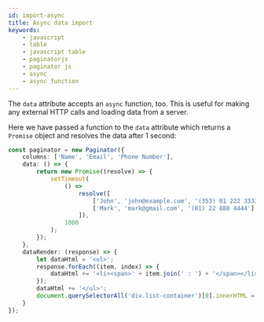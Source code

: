 ```yaml
---
id: import-async
title: Async data import
keywords:
    - javascript
    - table
    - javascript table
    - paginatorjs
    - paginator js
    - async
    - async function
---
```


The `data` attribute accepts an `async` function, too. This is useful for making any external HTTP calls and loading
data from a server.

Here we have passed a function to the `data` attribute which returns a `Promise` object and resolves
the data after 1 second:

```ts paginator
const paginator = new Paginator({
    columns: ['Name', 'Email', 'Phone Number'],
    data: () => {
        return new Promise((resolve) => {
            setTimeout(
                () =>
                    resolve([
                        ['John', 'john@example.com', '(353) 01 222 3333'],
                        ['Mark', 'mark@gmail.com', '(01) 22 888 4444'],
                    ]),
                1000
            );
        });
    },
    dataRender: (response) => {
        let dataHtml = '<ul>';
        response.forEach((item, index) => {
            dataHtml += '<li><span>' + item.join(' : ') + '</span></li>';
        });
        dataHtml += '</ul>';
        document.querySelectorAll('div.list-container')[0].innerHTML = dataHtml;
    }
});
```
